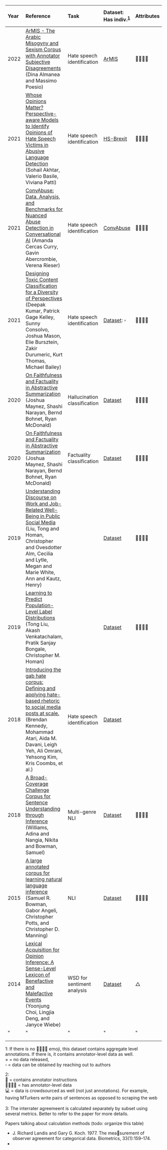 | Year | Reference | Task | Dataset: Has indiv.<sup>[1](#datasymbols)</sup> | Attributes | # annots/<br/>instance | # rows. |  Score | Metric |
|:----- |:----- |:----- |:----- |:----- |:----- |:----- |:----- |:----- |
| 2022 | [ArMIS - The Arabic Misogyny and Sexism Corpus with Annotator Subjective Disagreements](http://www.lrec-conf.org/proceedings/lrec2022/pdf/2022.lrec-1.244.pdf) (Dina Almanea and Massimo Poesio) | Hate speech identification | [ArMIS](https://le-wi-di.github.io/) | :family_man_woman_girl_boy: | 3 | 964 | 0.525 | Fleiss' Kappa |
| 2021 | [Whose Opinions Matter? Perspective-aware Models to Identify Opinions of Hate Speech Victims in Abusive Language Detection](https://arxiv.org/abs/2106.15896) (Sohail Akhtar, Valerio Basile, Viviana Patti) | Hate speech identification | [HS-Brexit](https://le-wi-di.github.io/) | :family_man_woman_girl_boy: | 6 | 1120 | 0.35 | Fleiss' Kappa |
| 2021 | [ConvAbuse: Data, Analysis, and Benchmarks for Nuanced Abuse Detection in Conversational AI](https://aclanthology.org/2021.emnlp-main.587/) (Amanda Cercas Curry, Gavin Abercrombie, Verena Rieser) | Hate speech identification | [ConvAbuse](https://le-wi-di.github.io/) | :family_man_woman_girl_boy: | 3-8 | 4185 | 0.69 | Alpha |
| 2021 | [Designing Toxic Content Classification for a Diversity of Perspectives](https://arxiv.org/abs/2106.04511) (Deepak Kumar, Patrick Gage Kelley, Sunny Consolvo, Joshua Mason, Elie Bursztein, Zakir Durumeric, Kurt Thomas, Michael Bailey) |  Hate speech identification | [Dataset](https://data.esrg.stanford.edu/study/toxicity-perspectives): $\square$ | :family_man_woman_girl_boy: | 5 | 107,620 | 65.2-90% | Percent agreement<sup>[2](#complicatedirr)</sup> |
| 2020 | [On Faithfulness and Factuality in Abstractive Summarization](https://aclanthology.org/2020.acl-main.173) (Joshua Maynez, Shashi Narayan, Bernd Bohnet, Ryan McDonald) | Hallucination classification | [Dataset](https://github.com/google-research-datasets/xsum_hallucination_annotations) | :family_man_woman_girl_boy: | 3 |  | 0.61-0.80 | Fleiss' Kappa<sup>[2](#complicatedirr)</sup> |
| 2020 | [On Faithfulness and Factuality in Abstractive Summarization](https://aclanthology.org/2020.acl-main.173) (Joshua Maynez, Shashi Narayan, Bernd Bohnet, Ryan McDonald) | Factuality classification | [Dataset](https://github.com/google-research-datasets/xsum_hallucination_annotations) | :family_man_woman_girl_boy: | 3 |  | 0.81-1.00 | Fleiss' Kappa<sup>[2](#complicatedirr)</sup> |
| 2019 | [Understanding Discourse on Work and Job-Related Well-Being in Public Social Media](https://www.aclweb.org/anthology/P16-1099) (Liu, Tong and Homan, Christopher and Ovesdotter Alm, Cecilia and Lytle, Megan and Marie White, Ann and Kautz, Henry) |  | [Dataset](https://github.com/Homan-Lab/pldl_data/tree/master) | :family_man_woman_girl_boy: |  |  |  |  |
| 2019 | [Learning to Predict Population-Level Label Distributions](https://ojs.aaai.org/index.php/HCOMP/article/view/5286/5138) (Tong Liu, Akash Venkatachalam, Pratik Sanjay Bongale, Christopher M. Homan) |  | [Dataset](https://github.com/Homan-Lab/pldl_data/tree/master) | :family_man_woman_girl_boy: |  |  |  |  |
| 2018 | [Introducing the gab hate corpus: Defining and applying hate-based rhetoric to social media posts at scale.](https://link.springer.com/article/10.1007/s10579-021-09569-x) (Brendan Kennedy, Mohammad Atari, Aida M. Davani, Leigh Yeh, Ali Omrani, Yehsong Kim, Kris Coombs, et al.) | Hate speech identification | [Dataset](https://osf.io/edua3/) |  |  |  |  |  |
| 2018 | [A Broad-Coverage Challenge Corpus for Sentence Understanding through Inference](https://cims.nyu.edu/~sbowman/multinli/paper.pdf) (Williams, Adina and Nangia, Nikita and Bowman, Samuel) | Multi-genre NLI | [Dataset](https://cims.nyu.edu/~sbowman/multinli/) | :family_man_woman_girl_boy: |  |  |  |  |
| 2015 | [A large annotated corpus for learning natural language inference](https://nlp.stanford.edu/projects/snli/) (Samuel R. Bowman, Gabor Angeli, Christopher Potts, and Christopher D. Manning) | NLI | [Dataset](https://nlp.stanford.edu/projects/snli/) | :family_man_woman_girl_boy: |  |  |  |  |
| 2014 | [Lexical Acquisition for Opinion Inference: A Sense-Level Lexicon of Benefactive and Malefactive Events](https://aclanthology.org/W14-2618.pdf) (Yoonjung Choi, Lingjia Deng, and Janyce Wiebe) | WSD for sentiment analysis | [Dataset](http://mpqa.cs.pitt.edu/corpora/gfbf/) | $\triangle$ |  |  | 0.84 | Percent agreement|
|"|"|"|"|"|"|"|0.75 | Kappa|
|  |  |  |  |  |  |  |  |  |
|  |  |  |  |  |  |  |  |  |




<a name="datasymbols">1</a>:
If there is no :family_man_woman_girl_boy: emoji, this dataset contains aggregate level annotations. If there is, it contains annotator-level data as well.<br/>
$\times$ = no data released,<br/>
$\square$ = data can be obtained by reaching out to authors
<br/>

<a name="attributes">2</a>:<br/>
:pencil: = contains annotator instructions<br/>
:family_man_woman_girl_boy: = has annotator-level data<br/>
:computer: = data is crowdsourced as well (not just annotations). For example, having MTurkers write pairs of sentences as opposed to scraping the web<br/>
<br/>
<a name="complicatedirr">3</a>: The interrater agreemeent is calculated separately by subset using several metrics. Better to refer to the paper for more details.

Papers talking about calculation methods (todo: organize this table)
- J. Richard Landis and Gary G. Koch. 1977. The measurement of observer agreement for categorical data.
Biometrics, 33(1):159–174.
- 
